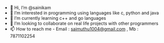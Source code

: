 - 👋 Hi, I’m @sainikam
- 👀 I’m interested in programming using languages like c, python and java
- 🌱 I’m currently learning c++ and go languages
- 💞️ I’m looking to collaborate on real life projects with other programmers
- 📫 How to reach me - Email : saimuthu1004@gmail.com , Mb : 7871102254

<!---
sainikam/sainikam is a ✨ special ✨ repository because its `README.md` (this file) appears on your GitHub profile.
You can click the Preview link to take a look at your changes.
--->
